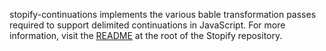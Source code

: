 stopify-continuations implements the various bable transformation passes required to support delimited continuations in JavaScript.
For more information, visit the [README](https://github.com/plasma-umass/Stopify/blob/master/README.md) at the root of the Stopify repository.
